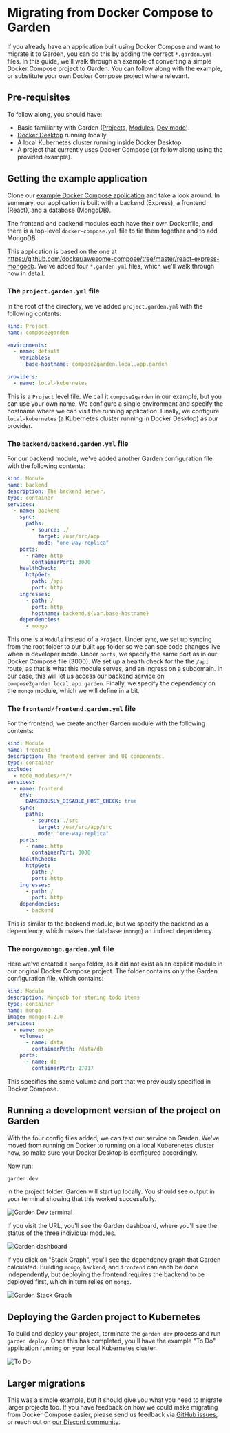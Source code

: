 # Migrating from Docker Compose to Garden

If you already have an application built using Docker Compose and want to migrate it to Garden, you can do this by adding the correct `*.garden.yml` files. In this guide, we'll walk through an example of converting a simple Docker Compose project to Garden. You can follow along with the example, or substitute your own Docker Compose project where relevant.

## Pre-requisites

To follow along, you should have:

* Basic familiarity with Garden ([Projects](../using-garden/projects.md), [Modules](../using-garden/modules.md), [Dev mode](./code-synchronization.md)).
* [Docker Desktop](https://www.docker.com/products/docker-desktop/) running locally.
* A local Kubernetes cluster running inside Docker Desktop.
* A project that currently uses Docker Compose (or follow along using the provided example).

## Getting the example application

Clone our [example Docker Compose application](https://github.com/garden-io/garden-docker-compose) and take a look around. In summary, our application is built with a backend (Express), a frontend (React), and a database (MongoDB).

The frontend and backend modules each have their own Dockerfile, and there is a top-level `docker-compose.yml` file to tie them together and to add MongoDB.

This application is based on the one at https://github.com/docker/awesome-compose/tree/master/react-express-mongodb. We've added four `*.garden.yml` files, which we'll walk through now in detail.

### The `project.garden.yml` file

In the root of the directory, we've added `project.garden.yml` with the following contents:

```yaml
kind: Project
name: compose2garden

environments:
  - name: default
    variables:
      base-hostname: compose2garden.local.app.garden

providers:
  - name: local-kubernetes
```


This is a `Project` level file. We call it `compose2garden` in our example, but you can use your own name. We configure a single environment and specify the hostname where we can visit the running application. Finally, we configure `local-kubernetes` (a Kubernetes cluster running in Docker Desktop) as our provider.

### The `backend/backend.garden.yml` file

For our backend module, we've added another Garden configuration file with the following contents:

```yaml
kind: Module
name: backend
description: The backend server.
type: container
services:
  - name: backend
    sync:
      paths:
        - source: ./
          target: /usr/src/app
          mode: "one-way-replica"
    ports:
      - name: http
        containerPort: 3000
    healthCheck:
      httpGet:
        path: /api
        port: http
    ingresses:
      - path: /
        port: http
        hostname: backend.${var.base-hostname}
    dependencies:
      - mongo
```

This one is a `Module` instead of a `Project`. Under `sync`, we set up syncing from the root folder to our built `app` folder so we can see code changes live when in developer mode. Under `ports`, we specify the same port as in our Docker Compose file (3000). We set up a health check for the the `/api` route, as that is what this module serves, and an ingress on a subdomain. In our case, this will let us access our backend service on `compose2garden.local.app.garden`. Finally, we specify the dependency on the `mongo` module, which we will define in a bit.

### The `frontend/frontend.garden.yml` file

For the frontend, we create another Garden module with the following contents:

```yaml
kind: Module
name: frontend
description: The frontend server and UI components.
type: container
exclude:
  - node_modules/**/*
services:
  - name: frontend
    env:
      DANGEROUSLY_DISABLE_HOST_CHECK: true
    sync:
      paths:
        - source: ./src
          target: /usr/src/app/src
          mode: "one-way-replica"
    ports:
      - name: http
        containerPort: 3000
    healthCheck:
      httpGet:
        path: /
        port: http
    ingresses:
      - path: /
        port: http
    dependencies:
      - backend
```

This is similar to the backend module, but we specify the backend as a dependency, which makes the database (`mongo`) an indirect dependency.

### The `mongo/mongo.garden.yml` file

Here we've created a `mongo` folder, as it did not exist as an explicit module in our original Docker Compose project. The folder contains only the Garden configuration file, which contains:

```yaml
kind: Module
description: Mongodb for storing todo items
type: container
name: mongo
image: mongo:4.2.0
services:
  - name: mongo
    volumes:
      - name: data
        containerPath: /data/db
    ports:
      - name: db
        containerPort: 27017
```

This specifies the same volume and port that we previously specified in Docker Compose.

## Running a development version of the project on Garden

With the four config files added, we can test our service on Garden. We've moved from running on Docker to running on a local Kuberenetes cluster now, so make sure your Docker Desktop is configured accordingly.

Now run:

```bash
garden dev
```

in the project folder. Garden will start up locally. You should see output in your terminal showing that this worked successfully.

![Garden Dev terminal](./img/garden-dev.png)

If you visit the URL, you'll see the Garden dashboard, where you'll see the status of the three individual modules.

![Garden dashboard](./img/garden-dashboard.png)

If you click on "Stack Graph", you'll see the dependency graph that Garden calculated. Building `mongo`, `backend`, and `frontend` can each be done independently, but deploying the frontend requires the backend to be deployed first, which in turn relies on `mongo`.

![Garden Stack Graph](./img/stack-graph.png)

## Deploying the Garden project to Kubernetes

To build and deploy your project, terminate the `garden dev` process and run `garden deploy`. Once this has completed, you'll have the example "To Do" application running on your local Kubernetes cluster.

![To Do](./img/todo.png)

## Larger migrations

This was a simple example, but it should give you what you need to migrate larger projects too. If you have feedback on how we could make migrating from Docker Compose easier, please send us feedback via [GitHub issues](https://github.com/garden-io/garden/issues), or reach out on [our Discord community](https://discord.gg/FrmhuUjFs6).

